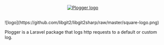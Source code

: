 <p align="center">
  <a href="https://github.com/mayorcoded/plogger"><img src="" alt="Plogger logo"/>
  </a>
  <br /><br />
</p>
![logo](https://github.com/libgit2/libgit2sharp/raw/master/square-logo.png)

Plogger is a Laravel package that logs http requests to a default or custom log.

